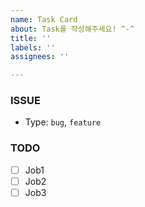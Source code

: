 ```yaml
---
name: Task Card
about: Task를 작성해주세요! ^-^
title: ''
labels: ''
assignees: ''

---
```


### ISSUE
- Type: `bug`, `feature`

### TODO
- [ ] Job1 
- [ ] Job2
- [ ] Job3
